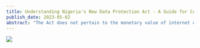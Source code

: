 ```yaml
---
title: Understanding Nigeria's New Data Protection Act - A Guide for Consumers
publish_date: 2023-05-02
abstract: "The Act does not pertain to the monetary value of internet data or government surveillance; rather, it serves to forestall the misuse of personal data. The legislation seeks to impose a robust legal structure that manages personal data processing, thus preserving individuals' privacy rights. The Act details the privileges of the data subjects (consumers), the obligations of the data controllers (entities managing data), and the role of the Data Protection Commission (regulator) in ensuring adherence to the law. This article aims to elucidate the pivotal elements of the Data Protection Act, particularly as they pertain to consumers."
---
```



<img src="second/hello2.png"/>
